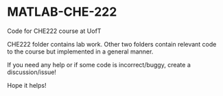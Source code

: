 # MATLAB-CHE-222
Code for CHE222 course at UofT

CHE222 folder contains lab work. Other two folders contain relevant code to the course but implemented in a general manner.

If you need any help or if some code is incorrect/buggy, create a discussion/issue!

Hope it helps!
